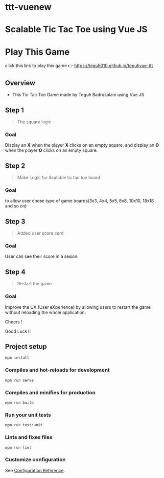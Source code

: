 # ttt-vuenew

# Scalable Tic Tac Toe using Vue JS

# Play This Game 
click this link to play this game 👉 https://teguh010.github.io/teguhvue-ttt

##  Overview

- This Tic Tac Toe Game made by Teguh Badrusalam using Vue JS


##  Step 1

> The square logic

### Goal

Display an **X** when the player **X** clicks on an empty square, and display an **O** when the player **O** clicks on an empty square.

##  Step 2

> Make Logic for Scalable tic tac toe board

### Goal

to allow user chose type of game boards(3x3, 4x4, 5x5, 8x8, 10x10, 18x18 and so on)

##  Step 3

> Added  user score card 

### Goal

User can see their score in a sesion

##  Step 4

> Restart the game

### Goal

Improve the UX (User eXperience) by allowing users to restart the game without reloading the whole application.


Cheers ! 

Good Luck !!

## Project setup
```
npm install
```

### Compiles and hot-reloads for development
```
npm run serve
```

### Compiles and minifies for production
```
npm run build
```

### Run your unit tests
```
npm run test:unit
```

### Lints and fixes files
```
npm run lint
```

### Customize configuration
See [Configuration Reference](https://cli.vuejs.org/config/).
